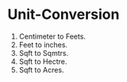 # Unit-Conversion
1. Centimeter to Feets.
2. Feet to inches.
3. Sqft to Sqmtrs.
4. Sqft to Hectre.
5. Sqft to Acres.
